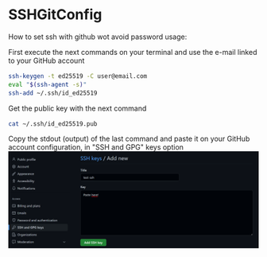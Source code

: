 # SSHGitConfig

How to set ssh with github wot avoid password usage:

First execute the next commands on your terminal and use the e-mail linked to your GitHub account

```sh
ssh-keygen -t ed25519 -C user@email.com
eval "$(ssh-agent -s)"
ssh-add ~/.ssh/id_ed25519
```

Get the public key with the next command

```sh
cat ~/.ssh/id_ed25519.pub
```

Copy the stdout (output) of the last command and paste it on your GitHub account configuration, in "SSH and GPG" keys option
![capture](images/sshGitHubConfig.png)
